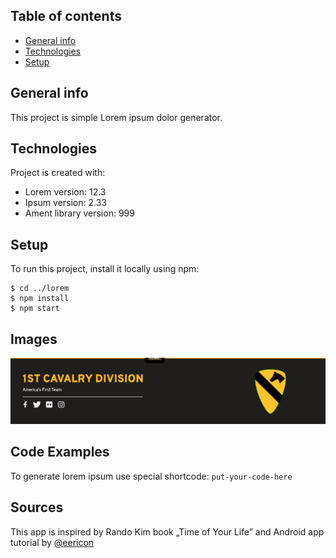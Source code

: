 ## Table of contents
* [General info](#general-info)
* [Technologies](#technologies)
* [Setup](#setup)

## General info
This project is simple Lorem ipsum dolor generator.
	
## Technologies
Project is created with:
* Lorem version: 12.3
* Ipsum version: 2.33
* Ament library version: 999
	
## Setup
To run this project, install it locally using npm:

```
$ cd ../lorem
$ npm install
$ npm start
```

## Images
![1st Cavalry Division](./images/1stCav.png)

## Code Examples
To generate lorem ipsum use special shortcode: `put-your-code-here`

## Sources
This app is inspired by Rando Kim book „Time of Your Life”
and Android app tutorial by [@eericon](https://www.eericon.github.io/post/timer-android)